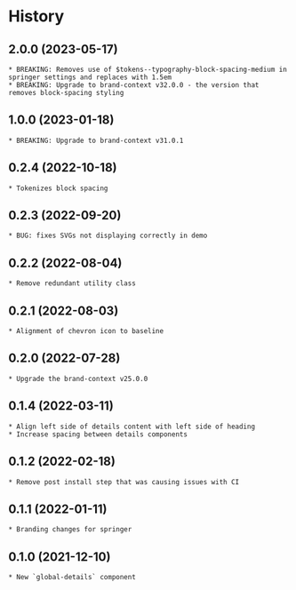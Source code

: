# History

## 2.0.0 (2023-05-17)
    * BREAKING: Removes use of $tokens--typography-block-spacing-medium in springer settings and replaces with 1.5em
    * BREAKING: Upgrade to brand-context v32.0.0 - the version that removes block-spacing styling

## 1.0.0 (2023-01-18)
    * BREAKING: Upgrade to brand-context v31.0.1

## 0.2.4 (2022-10-18)
    * Tokenizes block spacing

## 0.2.3 (2022-09-20)
    * BUG: fixes SVGs not displaying correctly in demo

## 0.2.2 (2022-08-04)
    * Remove redundant utility class

## 0.2.1 (2022-08-03)
    * Alignment of chevron icon to baseline

## 0.2.0 (2022-07-28)
    * Upgrade the brand-context v25.0.0
    
## 0.1.4 (2022-03-11)
    * Align left side of details content with left side of heading
    * Increase spacing between details components

## 0.1.2 (2022-02-18)
    * Remove post install step that was causing issues with CI

## 0.1.1 (2022-01-11)
    * Branding changes for springer

## 0.1.0 (2021-12-10)
    * New `global-details` component
